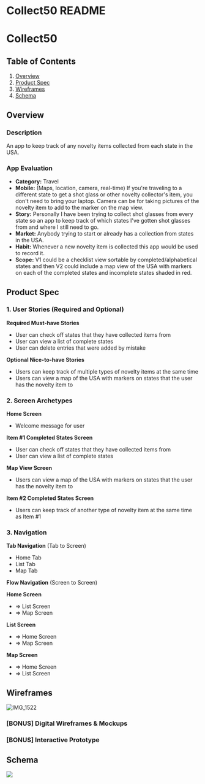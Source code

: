 Collect50 README
===

# Collect50

## Table of Contents

1. [Overview](#Overview)
2. [Product Spec](#Product-Spec)
3. [Wireframes](#Wireframes)
4. [Schema](#Schema)

## Overview

### Description

An app to keep track of any novelty items collected from each state in the USA.

### App Evaluation

- **Category:** Travel
- **Mobile:** (Maps, location, camera, real-time) If you're traveling to a different state to get a shot glass or other novelty collector's item, you don't need to bring your laptop. Camera can be for taking pictures of the novelty item to add to the marker on the map view.
- **Story:** Personally I have been trying to collect shot glasses from every state so an app to keep track of which states I've gotten shot glasses from and where I still need to go.
- **Market:** Anybody trying to start or already has a collection from states in the USA.
- **Habit:** Whenever a new novelty item is collected this app would be used to record it.
- **Scope:** V1 could be a checklist view sortable by completed/alphabetical states and then V2 could include a map view of the USA with markers on each of the completed states and incomplete states shaded in red.

## Product Spec

### 1. User Stories (Required and Optional)

**Required Must-have Stories**

* User can check off states that they have collected items from
* User can view a list of complete states
* User can delete entries that were added by mistake

**Optional Nice-to-have Stories**

* Users can keep track of multiple types of novelty items at the same time
* Users can view a map of the USA with markers on states that the user has the novelty item to

### 2. Screen Archetypes

**Home Screen**
* Welcome message for user

**Item #1 Completed States Screen**
* User can check off states that they have collected items from
* User can view a list of complete states

**Map View Screen**
* Users can view a map of the USA with markers on states that the user has the novelty item to

**Item #2 Completed States Screen**
* Users can keep track of another type of novelty item at the same time as Item #1

### 3. Navigation

**Tab Navigation** (Tab to Screen)

* Home Tab
* List Tab
* Map Tab

**Flow Navigation** (Screen to Screen)

**Home Screen**
* => List Screen
* => Map Screen

**List Screen**
* => Home Screen
* => Map Screen

**Map Screen**
* => Home Screen
* => List Screen

## Wireframes

![IMG_1522](https://github.com/user-attachments/assets/68797152-11e8-411b-8c66-eeaf84cc8acb)

### [BONUS] Digital Wireframes & Mockups

### [BONUS] Interactive Prototype

## Schema 

<div>
    <a href="https://www.loom.com/share/30f55d4093b440309f22326a4bfa1880">
    </a>
    <a href="https://www.loom.com/share/30f55d4093b440309f22326a4bfa1880">
      <img style="max-width:300px;" src="https://cdn.loom.com/sessions/thumbnails/30f55d4093b440309f22326a4bfa1880-712ba1bfa532aa66-full-play.gif">
    </a>
  </div>

